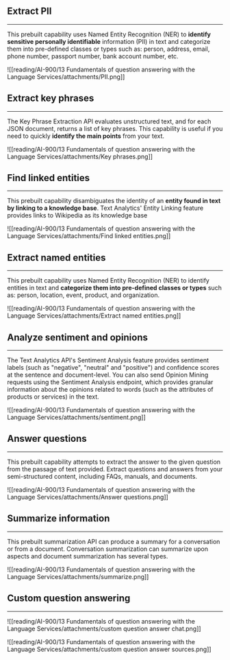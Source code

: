 
## Extract PII
---
This prebuilt capability uses Named Entity Recognition (NER) to **identify sensitive personally identifiable** information (PII) in text and categorize them into pre-defined classes or types such as: person, address, email, phone number, passport number, bank account number, etc.

![[reading/AI-900/13 Fundamentals of question answering with the Language Services/attachments/PII.png]]

## Extract key phrases
---
The Key Phrase Extraction API evaluates unstructured text, and for each JSON document, returns a list of key phrases. This capability is useful if you need to quickly **identify the main points** from your text.

![[reading/AI-900/13 Fundamentals of question answering with the Language Services/attachments/Key phrases.png]]

## Find linked entities
---
This prebuilt capability disambiguates the identity of an **entity found in text by linking to a knowledge base**. Text Analytics' Entity Linking feature provides links to Wikipedia as its knowledge base

![[reading/AI-900/13 Fundamentals of question answering with the Language Services/attachments/Find linked entities.png]]

## Extract named entities
---
This prebuilt capability uses Named Entity Recognition (NER) to identify entities in text and **categorize them into pre-defined classes or types** such as: person, location, event, product, and organization.

![[reading/AI-900/13 Fundamentals of question answering with the Language Services/attachments/Extract named entities.png]]

## Analyze sentiment and opinions
---
The Text Analytics API's Sentiment Analysis feature provides sentiment labels (such as "negative", "neutral" and "positive") and confidence scores at the sentence and document-level. You can also send Opinion Mining requests using the Sentiment Analysis endpoint, which provides granular information about the opinions related to words (such as the attributes of products or services) in the text.

![[reading/AI-900/13 Fundamentals of question answering with the Language Services/attachments/sentiment.png]]


## Answer questions
---
This prebuilt capability attempts to extract the answer to the given question from the passage of text provided. Extract questions and answers from your semi-structured content, including FAQs, manuals, and documents.

![[reading/AI-900/13 Fundamentals of question answering with the Language Services/attachments/Answer questions.png]]

## Summarize information
---
This prebuilt summarization API can produce a summary for a conversation or from a document. Conversation summarization can summarize upon aspects and document summarization has several types.

![[reading/AI-900/13 Fundamentals of question answering with the Language Services/attachments/summarize.png]]

## Custom question answering
---
![[reading/AI-900/13 Fundamentals of question answering with the Language Services/attachments/custom question answer chat.png]]

![[reading/AI-900/13 Fundamentals of question answering with the Language Services/attachments/custom question answer sources.png]]